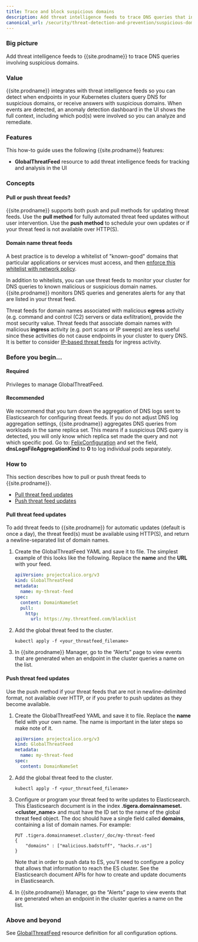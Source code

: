 ```yaml
---
title: Trace and block suspicious domains
description: Add threat intelligence feeds to trace DNS queries that involve suspicious domains. 
canonical_url: /security/threat-detection-and-prevention/suspicious-domains
---
```


### Big picture

Add threat intelligence feeds to {{site.prodname}} to trace DNS queries involving suspicious domains.

### Value

{{site.prodname}} integrates with threat intelligence feeds so you can detect when endpoints in your Kubernetes clusters query DNS for suspicious domains, or receive answers with suspicious domains. When events are detected, an anomaly detection dashboard in the UI shows the full context, including which pod(s) were involved so you can analyze and remediate.

### Features

This how-to guide uses the following {{site.prodname}} features:

- **GlobalThreatFeed** resource to add threat intelligence feeds for tracking and analysis in the UI

### Concepts

#### Pull or push threat feeds?

{{site.prodname}} supports both push and pull methods for updating threat feeds. Use the **pull method** for fully automated threat feed updates without user intervention. Use the **push method** to schedule your own updates or if your threat feed is not available over HTTP(S).

#### Domain name threat feeds

A best practice is to develop a whitelist of "known-good" domains that particular applications or services must access, and then [enforce this whitelist with network policy]({{site.baseurl}}/security/domain-based-policy).

In addition to whitelists, you can use threat feeds to monitor your cluster for DNS queries to known malicious or suspicious domain names. {{site.prodname}} monitors DNS queries and generates alerts for any that are listed in your threat feed.

Threat feeds for domain names associated with malicious **egress** activity (e.g. command and control (C2) servers or data exfiltration), provide the most security value.  Threat feeds that associate domain names with malicious **ingress** activity (e.g. port scans or IP sweeps) are less useful since these activities do not cause endpoints in your cluster to query DNS.  It is better to consider [IP-based threat feeds](./suspicious-IPs) for ingress activity.

### Before you begin...

#### Required

Privileges to manage GlobalThreatFeed.

#### Recommended

We recommend that you turn down the aggregation of DNS logs sent to Elasticsearch for configuring threat feeds. If you do not adjust DNS log aggregation settings, {{site.prodname}} aggregates DNS queries from workloads in the same replica set. This means if a suspicious DNS query is detected, you will only know which replica set made the query and not which specific pod. Go to: [FelixConfiguration]({{site.baseurl}}/reference/resources/felixconfig) and set the field, **dnsLogsFileAggregationKind** to **0** to log individual pods separately.

### How to

This section describes how to pull or push threat feeds to {{site.prodname}}.

- [Pull threat feed updates](#pull-threat-feed-updates)
- [Push threat feed updates](#push-threat-feed-updates)

#### Pull threat feed updates

To add threat feeds to {{site.prodname}} for automatic updates (default is once a day), the threat feed(s) must be available using HTTP(S), and return a newline-separated list of domain names.

1. Create the GlobalThreatFeed YAML and save it to file.
   The simplest example of this looks like the following. Replace the **name** and the **URL** with your feed.

   ```yaml
   apiVersion: projectcalico.org/v3
   kind: GlobalThreatFeed
   metadata:
     name: my-threat-feed
   spec:
     content: DomainNameSet
     pull:
       http:
         url: https://my.threatfeed.com/blacklist
   ```

2. Add the global threat feed to the cluster.

   ```shell
   kubectl apply -f <your_threatfeed_filename>
   ```

3. In {{site.prodname}} Manager, go to the “Alerts” page to view events that are generated when an endpoint in the cluster queries a name on the list.

#### Push threat feed updates

Use the push method if your threat feeds that are not in newline-delimited format, not available over HTTP, or if you prefer to push updates as they become available.

1. Create the GlobalThreatFeed YAML and save it to file.
   Replace the **name** field with your own name. The name is important in the later steps so make note of it.

   ```yaml
   apiVersion: projectcalico.org/v3
   kind: GlobalThreatFeed
   metadata:
     name: my-threat-feed
   spec:
     content: DomainNameSet
   ```

2. Add the global threat feed to the cluster.

   ```shell
   kubectl apply -f <your_threatfeed_filename>
   ```

3. Configure or program your threat feed to write updates to Elasticsearch. This Elasticsearch document is in the index **.tigera.domainnameset.\<cluster_name\>** and must have the ID set to the name of the global threat feed object. The doc should have a single field called **domains**, containing a list of domain names. For example:

   ```
   PUT .tigera.domainnameset.cluster/_doc/my-threat-feed
   {
       "domains" : ["malicious.badstuff", "hacks.r.us"]
   }
   ```

   Note that in order to push data to ES, you'll need to configure a policy that allows that information to reach the ES cluster.
   See the Elasticsearch document APIs for how to create and update documents in Elasticsearch.

4. In {{site.prodname}} Manager, go the “Alerts” page to view events that are generated when an endpoint in the cluster queries a name on the list.

### Above and beyond

See [GlobalThreatFeed]({{site.baseurl}}/reference/resources/globalthreatfeed) resource definition for all configuration options.
